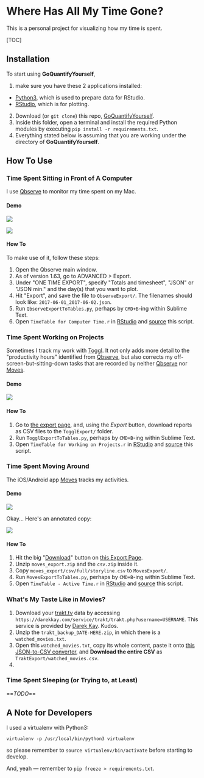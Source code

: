 # Where Has All My Time Gone?

This is a personal project for visualizing how my time is spent. 

[TOC]

## Installation

To start using **GoQuantifyYourself**, 

1. make sure you have these 2 applications installed:

- [Python3](https://www.python.org/downloads/), which is used to prepare data for RStudio.
- [RStudio](https://www.rstudio.com/products/rstudio/download/), which is for plotting.

2. Download (or `git clone`) this repo, [GoQuantifyYourself](https://github.com/tslmy/GoQuantifyYourself).
3. Inside this folder, open a terminal and install the required Python modules by executing `pip install -r requirements.txt`.
4. Everything stated below is assuming that you are working under the directory of **GoQuantifyYourself**.

## How To Use

### Time Spent Sitting in Front of A Computer

I use [Qbserve][] to monitor my time spent on my Mac. 

#### Demo

![](https://ww4.sinaimg.cn/large/006tNc79ly1fh7xxvq3nqj31jo17aq95.jpg)

![](https://ww3.sinaimg.cn/large/006tNc79ly1fh7xyriyxnj31je172tkx.jpg)

#### How To

To make use of it, follow these steps:

1. Open the Qbserve main window.
2. As of version 1.63, go to ADVANCED > Export.
3. Under "ONE TIME EXPORT", specify "Totals and timesheet", "JSON" or "JSON min." and the day(s) that you want to plot. 
4. Hit "Export", and save the file to `QbserveExport/`. The filenames should look like: `2017-06-01_2017-06-02.json`.
5. Run `QbserveExportToTables.py`, perhaps by `CMD+B`-ing within Sublime Text.
6. Open `TimeTable for Computer Time.r` in [RStudio][] and [source](http://www.dummies.com/programming/r/how-to-source-a-script-in-r/) this script.

[Qbserve]: https://qotoqot.com/qbserve/

### Time Spent Working on Projects

Sometimes I track my work with [Toggl](https://toggl.com/). It not only adds more detail to the "productivity hours" identified from [Qbserve][], but also corrects my off-screen-but-sitting-down tasks that are recorded by neither [Qbserve][] nor [Moves][].

#### Demo

![](https://ww1.sinaimg.cn/large/006tNc79ly1fh80p014m4j30zk0paq7s.jpg)

#### How To

1. Go to [the export page](https://toggl.com/app/reports/detailed/), and, using the _Export_ button, download reports as CSV files to the `TogglExport/` folder.
2. Run `TogglExportToTables.py`, perhaps by `CMD+B`-ing within Sublime Text.
3. Open `TimeTable for Working on Projects.r` in [RStudio][] and [source](http://www.dummies.com/programming/r/how-to-source-a-script-in-r/) this script.

### Time Spent Moving Around

The iOS/Android app [Moves][] tracks my activities. 

[Moves]: https://moves-app.com/

#### Demo
![](https://ws2.sinaimg.cn/large/006tKfTcly1fh4t8mq4pdj31kw188x6p.jpg)

Okay... Here's an annotated copy:

![](https://ws1.sinaimg.cn/large/006tKfTcly1fh4t8hk9vhj31kw18a1l2.jpg)


#### How To

1. Hit the big "[Download](https://accounts.moves-app.com/export/download)" button on [this Export Page](https://accounts.moves-app.com/export).
2. Unzip `moves_export.zip` and the `csv.zip` inside it.
3. Copy `moves_export/csv/full/storyline.csv` to `MovesExport/`.
4. Run `MovesExportToTables.py`, perhaps by `CMD+B`-ing within Sublime Text.
5. Open `TimeTable - Active Time.r` in [RStudio][] and [source](http://www.dummies.com/programming/r/how-to-source-a-script-in-r/) this script.

### What's My Taste Like in Movies?

1. Download your [trakt.tv](https://trakt.tv/) data by accessing `https://darekkay.com/service/trakt/trakt.php?username=USERNAME`. This service is provided by [Darek Kay](https://darekkay.com/2014/08/12/trakt-tv-backup/). Kudos.
2. Unzip the `trakt_backup_DATE-HERE.zip`, in which there is a `watched_movies.txt`.
3. Open this `watched_movies.txt`, copy its whole content, paste it onto [this JSON-to-CSV converter](https://konklone.io/json/), and __Download the entire CSV__ as `TraktExport/watched_movies.csv`.
4. ​

### Time Spent Sleeping (or Trying to, at Least)

==*TODO*==



## A Note for Developers

I used a virtualenv with Python3:

`virtualenv -p /usr/local/bin/python3 virtualenv`

so please remember to `source virtualenv/bin/activate` before starting to develop.

And, yeah — remember to `pip freeze > requirements.txt`.



[RStudio]: https://www.rstudio.com/